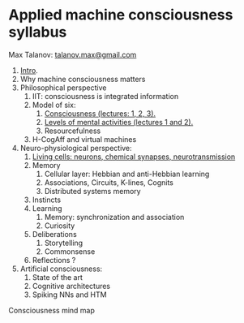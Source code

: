 # Applied machine consciousness syllabus

Max Talanov: talanov.max@gmail.com

1. [Intro](intro.md).
1. Why machine consciousness matters
1. Philosophical perspective
    1. IIT: consciousness is integrated information
    1. Model of six:
        1. [Consciousness (lectures: 1, 2, 3).](consciousness.md)
        1. [Levels of mental activities (lectures 1 and 2).](levels_of_mental_activities.md)
        1. Resourcefulness
	1. H-CogAff and virtual machines
1. Neuro-physiological perspective:
    1. [Living cells: neurons, chemical synapses, neurotransmission](neurons_and_chemical_synapses.md)
    1. Memory
        1. Cellular layer: Hebbian and anti-Hebbian learning
        1. Associations, Circuits, K-lines, Cognits
        1. Distributed systems memory    
    1. Instincts 
    1. Learning
        1. Memory: synchronization and association
        1. Curiosity
    1. Deliberations
        1. Storytelling
        1. Commonsense
    1. Reflections ?
1. Artificial consciousness:
    1. State of the art
    1. Cognitive architectures
    1. Spiking NNs and HTM

Consciousness mind map
